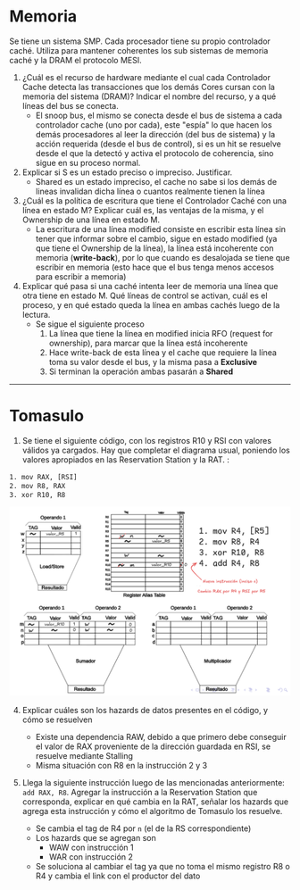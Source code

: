 
# Memoria
Se tiene un sistema SMP. Cada procesador tiene su propio controlador caché. Utiliza para mantener coherentes los sub sistemas de memoria caché y la DRAM el protocolo MESI.
1) ¿Cuál es el recurso de hardware mediante el cual cada Controlador Cache detecta las transacciones que los demás Cores cursan con la memoria del sistema (DRAM)? Indicar el nombre del recurso, y a qué líneas del bus se conecta.
	- El snoop bus, el mismo se conecta desde el bus de sistema a cada controlador cache (uno por cada), este "espía" lo que hacen los demás procesadores al leer la dirección (del bus de sistema) y la acción requerida (desde el bus de control), si es un hit se resuelve desde el que la detectó y activa el protocolo de coherencia, sino sigue en su proceso normal.
2) Explicar si S es un estado preciso o impreciso. Justificar.
	- Shared es un estado impreciso, el cache no sabe si los demás de lineas invalidan dicha línea o cuantos realmente tienen la línea
3) ¿Cuál es la política de escritura que tiene el Controlador Caché con una línea en estado M? Explicar cuál es, las ventajas de la misma, y el Ownership de una línea en estado M.
	- La escritura de una línea modified consiste en escribir esta línea sin tener que informar sobre el cambio, sigue en estado modified (ya que tiene el Ownership de la línea), la línea está incoherente con memoria (**write-back**), por lo que cuando es desalojada se tiene que escribir en memoria (esto hace que el bus tenga menos accesos para escribir a memoria)
4) Explicar qué pasa si una caché intenta leer de memoria una línea que otra tiene en estado M. Qué líneas de control se activan, cuál es el proceso, y en qué estado queda la línea en ambas cachés luego de la lectura.
	- Se sigue el siguiente proceso
		1. La línea que tiene la línea en modified inicia RFO (request for ownership), para marcar que la línea está incoherente
		2. Hace write-back de esta línea y el cache que requiere la línea toma su valor desde el bus, y la misma pasa a **Exclusive**
		3. Si terminan la operación ambas pasarán a **Shared**
---
# Tomasulo
1) Se tiene el siguiente código, con los registros R10 y RSI con valores válidos ya cargados. Hay que completar el diagrama usual, poniendo los valores apropiados en las Reservation Station y la RAT. :
```
1. mov RAX, [RSI]
2. mov R8, RAX
3. xor R10, R8
```

![](adjuntos/tomasulo_solucion_28_02_23.png)

4) Explicar cuáles son los hazards de datos presentes en el código, y cómo se resuelven
	- Existe una dependencia RAW, debido a que primero debe conseguir el valor de RAX proveniente de la dirección guardada en RSI, se resuelve mediante Stalling
	- Misma situación con R8 en la instrucción 2 y 3

5) Llega la siguiente instrucción luego de las mencionadas anteriormente: `add RAX, R8`. Agregar la instrucción a la Reservation Station que corresponda, explicar en qué cambia en la RAT, señalar los hazards que agrega esta instrucción y cómo el algoritmo de Tomasulo los resuelve.
	-  Se cambia el tag de R4 por `n` (el de la RS correspondiente) 
	- Los hazards que se agregan son
		- WAW con instrucción 1
		- WAR con instrucción 2
	- Se soluciona al cambiar el tag ya que no toma el mismo registro R8 o R4 y cambia el link con el productor del dato